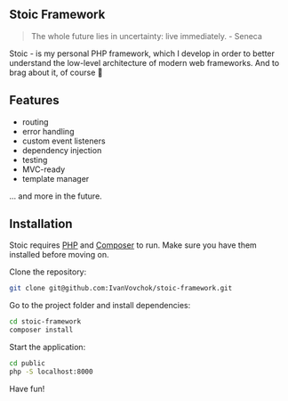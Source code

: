 ## Stoic Framework

> The whole future lies in uncertainty: live immediately. - Seneca

Stoic - is my personal PHP framework, which I develop in order to better understand the low-level architecture of modern web frameworks. 
And to brag about it, of course 🙌

## Features

- routing
- error handling
- custom event listeners
- dependency injection
- testing
- MVC-ready
- template manager

... and more in the future.

## Installation

Stoic requires [PHP](https://www.php.net/) and [Composer](https://getcomposer.org/) to run.
Make sure you have them installed before moving on.

Clone the repository:

```sh
git clone git@github.com:IvanVovchok/stoic-framework.git
```

Go to the project folder and install dependencies:

```sh
cd stoic-framework
composer install
```

Start the application:

```sh
cd public
php -S localhost:8000
```

Have fun!
